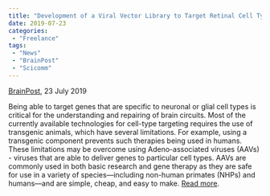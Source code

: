 ```yaml
---
title: "Development of a Viral Vector Library to Target Retinal Cell Types"
date: 2019-07-23
categories:
 - "Freelance"
tags:
 - "News"
 - "BrainPost" 
 - "Scicomm"
---
```


<!--more-->

[BrainPost](https://www.brainpost.co/), 23 July 2019

Being able to target genes that are specific to neuronal or glial cell types is critical for the understanding and repairing of brain circuits. Most of the currently available technologies for cell-type targeting requires the use of transgenic animals, which have several limitations. For example, using a transgenic component prevents such therapies being used in humans. These limitations may be overcome using Adeno-associated viruses (AAVs) - viruses that are able to deliver genes to particular cell types. AAVs are commonly used in both basic research and gene therapy as they are safe for use in a variety of species—including non-human primates (NHPs) and humans—and are simple, cheap, and easy to make. [Read more](https://www.brainpost.co/weekly-brainpost/2019/7/23/development-of-a-viral-vector-library-to-target-retinal-cell-types). 